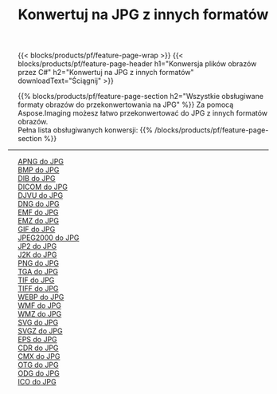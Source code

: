 ﻿---
title: Konwertuj na JPG z innych formatów 
weight: 3920
url: /pl/net/conversion/to/jpg 
lang: pl
langdirlevel: 2
locales: zh-hans,ja,it,ru,de,es,fr,nl,id,lt,pl,pt,vi,tr,ko,zh-hant,ar,hi,th,sv,cs,uk,he
description: Za pomocą Aspose.Imaging możesz łatwo przekonwertować do JPG z innych formatów
---

{{< blocks/products/pf/feature-page-wrap >}}
{{< blocks/products/pf/feature-page-header h1="Konwersja plików obrazów przez C#" h2="Konwertuj na JPG z innych formatów" downloadText="Ściągnij" >}}


{{% blocks/products/pf/feature-page-section  h2="Wszystkie obsługiwane formaty obrazów do przekonwertowania na JPG" %}}
Za pomocą Aspose.Imaging możesz łatwo przekonwertować do JPG z innych formatów obrazów.
<br/>
Pełna lista obsługiwanych konwersji:
{{% /blocks/products/pf/feature-page-section %}}
<div class="container-fluid productfamilypage bg-gray">
    <div class="convertypes bg-gray agp-content section">
        <div class="container">
		<hr style="margin-left:-20px;"/>
		<div class="row other-converters">
		    <div class='col-md-2 other-converter remove-lp remove-rp'><a href="/imaging/pl/net/conversion/apng-to-jpg" >APNG do JPG</a></div>
<div class='col-md-2 other-converter remove-lp remove-rp'><a href="/imaging/pl/net/conversion/bmp-to-jpg" >BMP do JPG</a></div>
<div class='col-md-2 other-converter remove-lp remove-rp'><a href="/imaging/pl/net/conversion/dib-to-jpg" >DIB do JPG</a></div>
<div class='col-md-2 other-converter remove-lp remove-rp'><a href="/imaging/pl/net/conversion/dicom-to-jpg" >DICOM do JPG</a></div>
<div class='col-md-2 other-converter remove-lp remove-rp'><a href="/imaging/pl/net/conversion/djvu-to-jpg" >DJVU do JPG</a></div>
<div class='col-md-2 other-converter remove-lp remove-rp'><a href="/imaging/pl/net/conversion/dng-to-jpg" >DNG do JPG</a></div>
<div class='col-md-2 other-converter remove-lp remove-rp'><a href="/imaging/pl/net/conversion/emf-to-jpg" >EMF do JPG</a></div>
<div class='col-md-2 other-converter remove-lp remove-rp'><a href="/imaging/pl/net/conversion/emz-to-jpg" >EMZ do JPG</a></div>
<div class='col-md-2 other-converter remove-lp remove-rp'><a href="/imaging/pl/net/conversion/gif-to-jpg" >GIF do JPG</a></div>
<div class='col-md-2 other-converter remove-lp remove-rp'><a href="/imaging/pl/net/conversion/jpeg2000-to-jpg" >JPEG2000 do JPG</a></div>
<div class='col-md-2 other-converter remove-lp remove-rp'><a href="/imaging/pl/net/conversion/jp2-to-jpg" >JP2 do JPG</a></div>
<div class='col-md-2 other-converter remove-lp remove-rp'><a href="/imaging/pl/net/conversion/j2k-to-jpg" >J2K do JPG</a></div>
<div class='col-md-2 other-converter remove-lp remove-rp'><a href="/imaging/pl/net/conversion/png-to-jpg" >PNG do JPG</a></div>
<div class='col-md-2 other-converter remove-lp remove-rp'><a href="/imaging/pl/net/conversion/tga-to-jpg" >TGA do JPG</a></div>
<div class='col-md-2 other-converter remove-lp remove-rp'><a href="/imaging/pl/net/conversion/tif-to-jpg" >TIF do JPG</a></div>
<div class='col-md-2 other-converter remove-lp remove-rp'><a href="/imaging/pl/net/conversion/tiff-to-jpg" >TIFF do JPG</a></div>
<div class='col-md-2 other-converter remove-lp remove-rp'><a href="/imaging/pl/net/conversion/webp-to-jpg" >WEBP do JPG</a></div>
<div class='col-md-2 other-converter remove-lp remove-rp'><a href="/imaging/pl/net/conversion/wmf-to-jpg" >WMF do JPG</a></div>
<div class='col-md-2 other-converter remove-lp remove-rp'><a href="/imaging/pl/net/conversion/wmz-to-jpg" >WMZ do JPG</a></div>
<div class='col-md-2 other-converter remove-lp remove-rp'><a href="/imaging/pl/net/conversion/svg-to-jpg" >SVG do JPG</a></div>
<div class='col-md-2 other-converter remove-lp remove-rp'><a href="/imaging/pl/net/conversion/svgz-to-jpg" >SVGZ do JPG</a></div>
<div class='col-md-2 other-converter remove-lp remove-rp'><a href="/imaging/pl/net/conversion/eps-to-jpg" >EPS do JPG</a></div>
<div class='col-md-2 other-converter remove-lp remove-rp'><a href="/imaging/pl/net/conversion/cdr-to-jpg" >CDR do JPG</a></div>
<div class='col-md-2 other-converter remove-lp remove-rp'><a href="/imaging/pl/net/conversion/cmx-to-jpg" >CMX do JPG</a></div>
<div class='col-md-2 other-converter remove-lp remove-rp'><a href="/imaging/pl/net/conversion/otg-to-jpg" >OTG do JPG</a></div>
<div class='col-md-2 other-converter remove-lp remove-rp'><a href="/imaging/pl/net/conversion/odg-to-jpg" >ODG do JPG</a></div>
<div class='col-md-2 other-converter remove-lp remove-rp'><a href="/imaging/pl/net/conversion/ico-to-jpg" >ICO do JPG</a></div>
                </div>
        </div>
    </div>
</div>
<br/>

